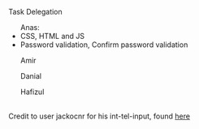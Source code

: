 Task Delegation

<ul>Anas: 
      <li>CSS, HTML and JS</li>
      <li>Password validation, Confirm password validation</li>
</ul>
<ul>Amir
</ul>
<ul>Danial
</ul>
<ul>Hafizul
</ul>
<br>
Credit to user jackocnr for his int-tel-input, found <a href="https://github.com/jackocnr/intl-tel-input">here</a>
